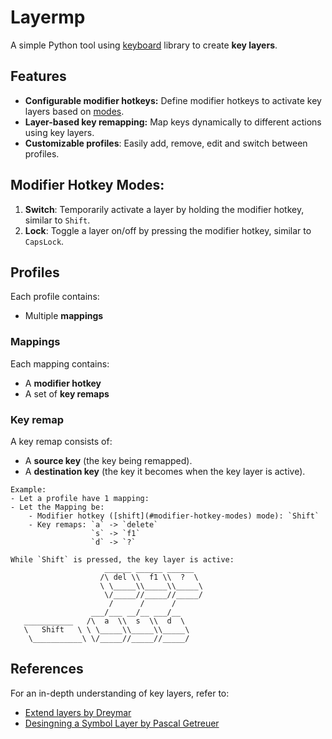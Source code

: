 # Layermp
A simple Python tool using [keyboard](https://github.com/boppreh/keyboard/) library to create **key layers**.

## Features
- **Configurable modifier hotkeys:** Define modifier hotkeys to activate key layers based on [modes](#modifier-hotkey-modes).
- **Layer-based key remapping:** Map keys dynamically to different actions using key layers.
- **Customizable profiles**: Easily add, remove, edit and switch between profiles.

## Modifier Hotkey Modes:
1. **Switch**:
Temporarily activate a layer by holding the modifier hotkey, similar to `Shift`.
2. **Lock**:
Toggle a layer on/off by pressing the modifier hotkey, similar to `CapsLock`.

## Profiles       
Each profile contains:
- Multiple **mappings**
### Mappings
Each mapping contains:
- A **modifier hotkey**
- A set of **key remaps**
### Key remap
A key remap consists of:
- A **source key** (the key being remapped).
- A **destination key** (the key it becomes when the key layer is active).

```
Example:
- Let a profile have 1 mapping:
- Let the Mapping be:
    - Modifier hotkey ([shift](#modifier-hotkey-modes) mode): `Shift`
    - Key remaps: `a` -> `delete`
                  `s` -> `f1`
                  `d` -> `?`

While `Shift` is pressed, the key layer is active:
                     ______ ______ ______  
                    /\ del \\  f1 \\  ?  \ 
                    \ \_____\\_____\\_____\
                     \/_____//_____//_____/
                      /      /      / 
                  ___/___ __/__ ___/__    
   ___________   /\  a  \\  s  \\  d  \     
   \   Shift   \ \ \_____\\_____\\_____\    
    \___________\ \/_____//_____//_____/  
```

## References
For an in-depth understanding of key layers, refer to:
- [Extend layers by Dreymar](https://dreymar.colemak.org/layers-extend.html)
- [Desingning a Symbol Layer by Pascal Getreuer](https://getreuer.info/posts/keyboards/symbol-layer/index.html)
